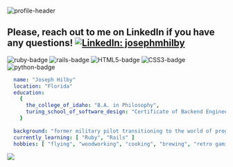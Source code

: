 ![profile-header](https://capsule-render.vercel.app/api?type=waving&color=0:CC0000,100:FFD43B&height=100&section=header&text=Hi%20there%20I'm%20Joe&fontColor=FEFEFE&fontSize=50&fontAlign=25)

## Please, reach out to me on LinkedIn if you have any questions! [![LinkedIn: josephmhilby][linkedin-badge]][LinkedIn]<br>

![ruby-badge][ruby] ![rails-badge][ruby-rails] ![HTML5-badge][HTML5] ![CSS3-badge][CSS3] ![python-badge][python] <br>
    
```yaml
  name: "Joseph Hilby"
  location: "Florida"
  education: 
    {
      the_college_of_idaho: "B.A. in Philosophy",
      turing_school_of_software_design: "Certificate of Backend Engineering"
    }
    
  background: "former military pilot transitioning to the world of programming"
  currently_learning: [ "Ruby", "Rails" ]
  hobbies: [ "flying", "woodworking", "cooking", "brewing", "retro gaming" ]
``` 

<div>
  <img src="https://github-readme-stats.vercel.app/api?username=josephhilby&theme=dark&show_icons=true&hide=issues,contribs"><br>
</div>


[LinkedIn]: https://www.linkedin.com/in/josephmhilby/
[linkedin-badge]: https://img.shields.io/badge/Joseph--Hilby-%23OpenToWork-green?style=flat&logo=Linkedin&logoColor=white&color=success&labelColor=0A66C2

[ruby]: https://img.shields.io/badge/Ruby-CC0000?style=for-the-badge&logo=ruby&logoColor=FEFEFE
[ruby-rails]: https://img.shields.io/badge/Ruby_on_Rails-CC0000?style=for-the-badge&logo=ruby-on-rails&logoColor=FEFEFE
[HTML5]: https://img.shields.io/badge/HTML5-E34F26?style=for-the-badge&logo=html5&logoColor=FEFEFE
[CSS3]: https://img.shields.io/badge/CSS3-1572B6?style=for-the-badge&logo=css3&logoColor=FEFEFE
[python]: https://img.shields.io/badge/Python-FFD43B?style=for-the-badge&logo=python&logoColor=blue

<!-- LINKS, BADGES, AND RESOURCES
https://github.com/anuraghazra/github-readme-stats
badges from https://github.com/alexandresanlim/Badges4-README.md-Profile
https://hendrasob.github.io/badges/#social-

[GitHub]: https://github.com/josephhilby
[gmail]: mailto:Joseph.Hilby@gmail.com
[LinkedIn]: https://www.linkedin.com/in/josephmhilby/

[profile-header]: https://capsule-render.vercel.app/api?type=waving&color=0:CC0000,100:FFD43B&height=100&section=header&text=Hi%20there%20I'm%20Joe&fontColor=FEFEFE&fontSize=50&fontAlign=25
[github-follow-badge]: https://img.shields.io/github/followers/josephhilby?label=follow&style=social
[gmail-badge]: https://img.shields.io/badge/gmail-Joseph.Hilby@gmail.com-green?style=flat&logo=gmail&logoColor=white&color=white&labelColor=EA4335
[linkedin-badge]: https://img.shields.io/badge/Joseph--Hilby-%23OpenToWork-green?style=flat&logo=Linkedin&logoColor=white&color=success&labelColor=0A66C2
[ruby]: https://img.shields.io/badge/Ruby-CC0000?style=for-the-badge&logo=ruby&logoColor=FEFEFE
[ruby-rails]: https://img.shields.io/badge/Ruby_on_Rails-CC0000?style=for-the-badge&logo=ruby-on-rails&logoColor=FEFEFE
[HTML5]: https://img.shields.io/badge/HTML5-E34F26?style=for-the-badge&logo=html5&logoColor=FEFEFE
[CSS3]: https://img.shields.io/badge/CSS3-1572B6?style=for-the-badge&logo=css3&logoColor=FEFEFE
[python]: https://img.shields.io/badge/Python-FFD43B?style=for-the-badge&logo=python&logoColor=blue

[![LinkedIn: josephmhilby][linkedin-badge]][LinkedIn]
[![Email: Joseph.Hilby@gmail.com][gmail-badge]][gmail]
[![GitHub: josephhilby][github-follow-badge]][GitHub]

<style>
  img {
    border-radius: 50%;
  }
  .wave {
    animation-name: wave-animation;
    animation-duration: 2.5s;
    animation-iteration-count: infinite;
    transform-origin: 70% 70%;
    display: inline-block;
  }
  @keyframes wave {
    0% { transform: rotate( 0.0deg) }
   10% { transform: rotate(14.0deg) }  /* The following five values can be played with to make the waving more or less extreme */
   20% { transform: rotate(-8.0deg) }
   30% { transform: rotate(14.0deg) }
   40% { transform: rotate(-4.0deg) }
   50% { transform: rotate(10.0deg) }
   60% { transform: rotate( 0.0deg) }  /* Reset for the last half to pause */
  100% { transform: rotate( 0.0deg) }
</style>

<h1> Hi there <span class="wave">👋</span>, my name is Joe (He / Him) </h1>
